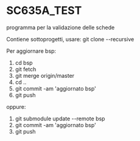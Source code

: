 # SC635A_TEST

programma per la validazione delle schede

Contiene sottoprogetti, usare: git clone --recursive 

Per aggiornare bsp:
1. cd bsp
1. git fetch
1. git merge origin/master
1. cd ..
1. git commit -am 'aggiornato bsp'
1. git push

oppure:
1. git submodule update --remote bsp
1. git commit -am 'aggiornato bsp'
1. git push
